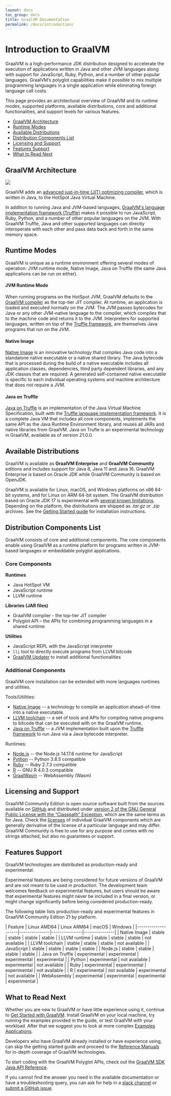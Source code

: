 ```yaml
---
layout: docs
toc_group: docs
title: GraalVM Documentation
permalink: /docs/introduction/
---
```


# Introduction to GraalVM

GraalVM is a high-performance JDK distribution designed to accelerate the execution of applications written in Java and other JVM languages along with support for JavaScript, Ruby, Python, and a number of other popular languages.
GraalVM’s polyglot capabilities make it possible to mix multiple programming languages in a single application while eliminating foreign language call costs.

This page provides an architectural overview of GraalVM and its runtime modes, supported platforms, available distributions, core and additional functionalities, and support levels for various features.

* [GraalVM Architecture](#graalvm-architecture)
* [Runtime Modes](#runtime-modes)
* [Available Distributions](#available-distributions)
* [Distribution Components List](#distribution-components-list)
* [Licensing and Support](#licensing-and-support)
* [Features Support](#features-support)
* [What to Read Next](#what-to-read-next)

## GraalVM Architecture

![](/img/graalvm_architecture_community.png)

GraalVM adds an [advanced just-in-time (JIT) optimizing compiler](https://github.com/oracle/graal/tree/master/compiler), which is written in Java, to the HotSpot Java Virtual Machine.

In addition to running Java and JVM-based languages, [GraalVM's language implementation framework (Truffle)](../truffle/docs/README.md) makes it possible to run JavaScript, Ruby, Python, and a number of other popular languages on the JVM.
With GraalVM Truffle, Java and other supported languages can directly interoperate with each other and pass data back and forth in the same memory space.

## Runtime Modes

GraalVM is unique as a runtime environment offering several modes of operation: JVM runtime mode, Native Image, Java on Truffle (the same Java applications can be run on either).

#### JVM Runtime Mode
When running programs on the HotSpot JVM, GraalVM defaults to the [GraalVM compiler](reference-manual/java/compiler.md) as the top-tier JIT compiler.
At runtime, an application is loaded and executed normally on the JVM.
The JVM passes bytecodes for Java or any other JVM-native language to the compiler, which compiles that to the machine code and returns it to the JVM.
Interpreters for supported languages, written on top of the [Truffle framework](../truffle/docs/README.md), are themselves Java programs that run on the JVM.

#### Native Image
[Native Image](reference-manual/native-image/README.md) is an innovative technology that compiles Java code into a standalone native executable or a native shared library.
The Java bytecode that is processed during the build of a native executable includes all application classes, dependencies, third party dependent libraries, and any JDK classes that are required.
A generated self-contained native executable is specific to each individual operating systems and machine architecture that does not require a JVM.

#### Java on Truffle
[Java on Truffle](reference-manual/java-on-truffle/README.md) is an implementation of the Java Virtual Machine Specification, built with the [Truffle language implementation framework](../truffle/docs/README.md).
It is a complete Java VM that includes all core components, implements the same API as the Java Runtime Environment library, and reuses all JARs and native libraries from GraalVM.
Java on Trufle is an experimental technology in GraalVM, available as of version 21.0.0.

## Available Distributions

GraalVM is available as **GraalVM Enterprise** and **GraalVM Community** editions and includes support for Java 8, Java 11 and Java 16.
GraalVM Enterprise is based on Oracle JDK while GraalVM Community is based on OpenJDK.

GraalVM is available for Linux, macOS, and Windows platforms on x86 64-bit systems, and for Linux on ARM 64-bit system.
The GraalVM distribution based on Oracle JDK 17 is experimental with [several known limitations](https://www.graalvm.org/release-notes/known-issues/).
Depending on the platform, the distributions are shipped as *.tar.gz* or *.zip* archives.
See the [Getting Started guide](getting-started/graalvm-community/get-started-graalvm-community.md) for installation instructions.

## Distribution Components List

GraalVM consists of core and additional components.
The core components enable using GraalVM as a runtime platform for programs written in JVM-based languages or embeddable polyglot applications.

### Core Components
**Runtimes**
* Java HotSpot VM
* JavaScript runtime
* LLVM runtime

**Libraries (JAR files)**
* GraalVM compiler - the top-tier JIT compiler
* Polyglot API – the APIs for combining programming languages in a shared runtime

**Utilities**
* JavaScript REPL with the JavaScript interpreter
* `lli` tool to directly execute programs from LLVM bitcode
* [GraalVM Updater](reference-manual/graalvm-updater.md) to install additional functionalities

### Additional Components
GraalVM core installation can be extended with more languages runtimes and utilities.

Tools/Utilities:

* [Native Image](reference-manual/native-image/README.md) -- a technology to compile an application ahead-of-time into a native executable.
* [LLVM toolchain](reference-manual/llvm/README.md) --  a set of tools and APIs for compiling native programs to bitcode that can be executed with on the GraalVM runtime.
* [Java on Truffle](reference-manual/java-on-truffle/README.md) -- a JVM implementation built upon the [Truffle framework](../truffle/docs/README.md) to run Java via a Java bytecode interpreter.

Runtimes:

* [Node.js](reference-manual/js/README.md) -- the Node.js 14.17.6 runtime for JavaScript
* [Python](reference-manual/python/README.md) -- Python 3.8.5 compatible
* [Ruby](reference-manual/ruby/README.md) -- Ruby 2.7.3 compatible
* [R](reference-manual/r/README.md) -- GNU R 4.0.3 compatible
* [GraalWasm](reference-manual/wasm/README.md) -- WebAssembly (Wasm)

## Licensing and Support

GraalVM Community Edition is open source software built from the sources available on [GitHub](https://github.com/oracle/graal) and distributed under [version 2 of the GNU General Public  License with the “Classpath” Exception](https://github.com/oracle/graal/blob/master/LICENSE), which are the same terms as for Java.
Check the [licenses](https://github.com/oracle/graal#license) of individual GraalVM components which are generally derivative of the license of a particular language and may differ.
GraalVM Community is free to use for any purpose and comes with no strings attached, but also no guarantees or support.

## Features Support

GraalVM technologies are distributed as production-ready and experimental.

Experimental features are being considered for future versions of GraalVM and are not meant to be used in production.
The development team welcomes feedback on experimental features, but users should be aware that experimental features might never be included in a final version, or might change significantly before being considered production-ready.

The following table lists production-ready and experimental features in GraalVM Community Edition 21 by platform.

| Feature | Linux AMD64 | Linux ARM64 | macOS | Windows |
|--------------------|---------------|---------------|---------------|
| Native Image | stable | stable | stable | stable |
| LLVM runtime | stable | stable | stable | not available |
| LLVM toolchain | stable | stable | stable | not available |
| JavaScript | stable | stable | stable | stable |
| Node.js  | stable | stable | stable | stable |
| Java on Truffle | experimental | experimental | experimental | experimental |
| Python | experimental | not available | experimental | not available |
| Ruby | experimental | experimental | experimental | not available |
| R | experimental | not available | experimental | not available |
| WebAssembly | experimental | experimental | experimental | experimental |

## What to Read Next

Whether you are new to GraalVM or have little experience using it, continue to [Get Started with GraalVM](getting-started/graalvm-community/get-started-graalvm-community.md).
Install GraalVM on your local machine, try running the examples provided in the guide, or test GraalVM with your workload.
After that we suggest you to look at more complex [Examples Applications](examples/examples.md).

Developers who have GraalVM already installed or have experience using, can skip the getting started guide and proceed to the [Reference Manuals](reference-manual/reference-manuals.md) for in-depth coverage of GraalVM technologies.

To start coding with the GraalVM Polyglot APIs, check out the [GraalVM SDK Java API Reference](http://www.graalvm.org/sdk/javadoc).

If you cannot find the answer you need in the available documentation or have a troubleshooting query, you can ask for help in a [slack channel](/slack-invitation/) or [submit a GitHub issue](https://github.com/oracle/graal/issues).
